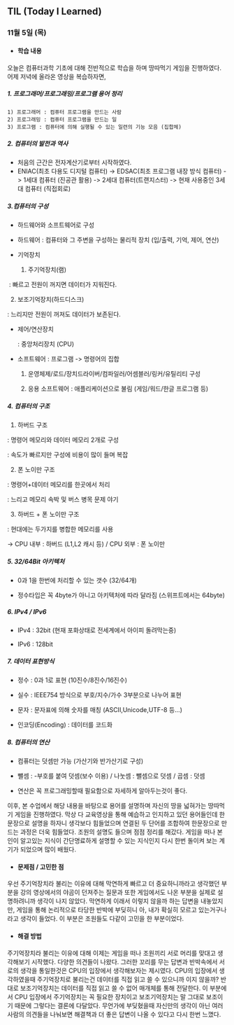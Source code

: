 ## TIL (Today I Learned)

### 11월 5일 (목)

- #### 학습 내용
오늘은 컴퓨터과학 기초에 대해 전반적으로 학습을 하며 땅따먹기 게임을 진행하였다. 어제 저녁에 올라온 영상을 복습하자면, 
##### 1. 프로그래머/프로그래밍/프로그램 용어 정리
    1) 프로그래머 : 컴퓨터 프로그램을 만드는 사람
    2) 프로그래밍 : 컴퓨터 프로그램을 만드는 일
    3) 프로그램 : 컴퓨터에 의해 실행될 수 있는 일련의 기능 모음 (집합체)
##### 2. 컴퓨터의 발전과 역사 
 - 처음의 근간은 전자계산기로부터 시작하였다.
 - ENIAC(최초 다용도 디지털 컴퓨터) -> EDSAC(최초 프로그램 내장 방식 컴퓨터) -> 1세대 컴퓨터 (진공관 활용) -> 2세대 컴퓨터(트랜지스터) -> 현재 사용중인 3세대 컴퓨터 (직접회로)

##### 3.컴퓨터의 구성

- 하드웨어와 소프트웨어로 구성

- 하드웨어 : 컴퓨터와 그 주변을 구성하는 물리적 장치 (입/출력, 기억, 제어, 연산)

- 기억장치

   1) 주기억장치(램)

​    : 빠르고 전원이 꺼지면 데이터가 지워진다.

   2) 보조기억장치(하드디스크)

   : 느리지만 전원이 꺼져도 데이터가 보존된다.

- 제어/연산장치

   : 중앙처리장치 (CPU)

- 소프트웨어 : 프로그램 -> 명령어의 집합

   1) 운영체제/로드/장치드라이버/컴파일러/어셈블러/링커/유틸리티 구성

   2) 응용 소프트웨어 : 애플리케이션으로 불림 (게임/워드/한글 프로그램 등)

##### 4. 컴퓨터의 구조

  1) 하버드 구조

   : 명령어 메모리와 데이터 메모리 2개로 구성

   : 속도가 빠르지만 구성에 비용이 많이 들며 복잡

  2) 폰 노이만 구조

   : 명령어+데이터 메모리를 한곳에서 처리

   : 느리고 메모리 속박 및 버스 병목 문제 야기

  3) 하버드 + 폰 노이만 구조

   : 현대에는 두가지를 병합한 메모리를 사용

   -> CPU 내부 : 하버드 (L1,L2 캐시 등) / CPU 외부 : 폰 노이만

##### 5. 32/64Bit 아키텍처

- 0과 1을 한번에 처리할 수 있는 갯수 (32/64개)

- 정수타입은 꼭 4byte가 아니고 아키텍처에 따라 달라짐 (스위프트에서는 64byte)

##### 6. IPv4 / IPv6

- IPv4 : 32bit (현재 포화상태로 전세계에서 아이피 돌려막는중)

- IPv6 : 128bit

##### 7. 데이터 표현방식

- 정수 : 0과 1로 표현 (10진수/8진수/16진수)

- 실수 : IEEE754 방식으로 부호/지수/가수 3부분으로 나누어 표현

- 문자 : 문자표에 의해 숫자를 매칭 (ASCII,Unicode,UTF-8 등...)

- 인코딩(Encoding) : 데이터를 코드화

##### 8. 컴퓨터의 연산

- 컴퓨터는 덧셈만 가능 (가산기와 반가산기로 구성)

- 뺄셈 : -부호를 붙여 덧셈(보수 이용) / 나눗셈 : 뺄셈으로 덧셈 / 곱셈 : 덧셈

- 연산은 꼭 프로그래밍할때 필요함으로 자세하게 알아두는것이 좋다.

이후, 본 수업에서 해당 내용을 바탕으로 용어를 설명하며 자신의 땅을 넓혀가는 땅따먹기 게임을 진행하였다. 막상 다 교육영상을 통해 예습하고 인지하고 있던 용어들인데 한문장으로 설명을 하자니 생각보다 힘들었으며 연결된 두 단어를 조합하여 한문장으로 만드는 과정은 더욱 힘들었다. 조원의 설명도 들으며 점점 정리를 해갔다. 게임을 떠나 본인이 알고있는 지식이 간단명료하게 설명할 수 있는 지식인지 다시 한번 돌이켜 보는 계기가 되었으며 많이 배웠다.

- #### 문제점 / 고민한 점
우선 주기억장치라 불리는 이유에 대해 막연하게 빠르고 더 중요하니까라고 생각했던 부분을 강의 영상에서의 야곰이 던져주는 질문과 또한 게임에서도 나온 부분을 실제로 설명하려니까 생각이 나지 않았다. 막연하게 이래서 이렇지 않을까 하는 답변을 내놓았지만, 게임을 통해 논리적으로 타당한 반박에 부딪히니 아, 내가 확실히 모르고 있는거구나 라고 생각이 들었다. 이 부분은 조원들도 다같이 고민을 한 부분이었다. 

- #### 해결 방법
주기억장치라 불리는 이유에 대해 이제는 게임을 떠나 조원끼리 서로 머리를 맞대고 생각해보기 시작했다. 다양한 의견들이 나왔다. 그러한 꼬리를 무는 답변과 반박속에서 서로의 생각을 통일한것은 CPU의 입장에서 생각해보자는 제시였다. CPU의 입장에서 생각하였을때 주기억장치로 불리는건 데이터를 직접 읽고 쓸 수 있으니까 이지 않을까? 반대로 보조기억장치는 데이터를 직접 읽고 쓸 수 없어 매개체를 통해 전달한다. 이 부분에서 CPU 입장에서 주기억장치는 꼭 필요한 장치이고 보조기억장치는 말 그대로 보조이기 때문에 그렇다는 결론에 다달았다. 무언가에 부딪혔을때 자신만의 생각이 아닌 여러 사람의 의견들을 나눠보면 해결책과 더 좋은 답변이 나올 수 있다고 다시 한번 느꼈다.